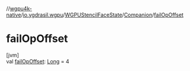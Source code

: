 //[wgpu4k-native](../../../../index.md)/[io.ygdrasil.wgpu](../../index.md)/[WGPUStencilFaceState](../index.md)/[Companion](index.md)/[failOpOffset](fail-op-offset.md)

# failOpOffset

[jvm]\
val [failOpOffset](fail-op-offset.md): [Long](https://kotlinlang.org/api/core/kotlin-stdlib/kotlin/-long/index.html) = 4